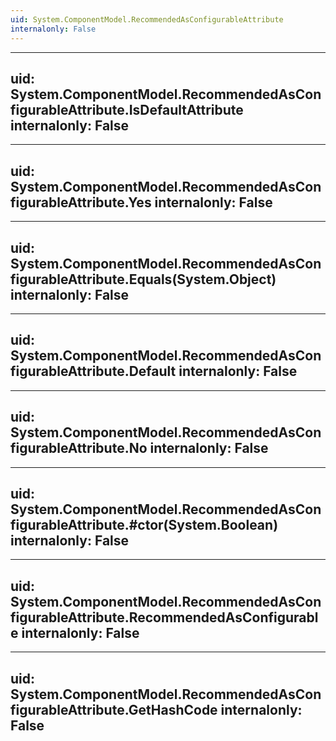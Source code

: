 ```yaml
---
uid: System.ComponentModel.RecommendedAsConfigurableAttribute
internalonly: False
---
```


---
uid: System.ComponentModel.RecommendedAsConfigurableAttribute.IsDefaultAttribute
internalonly: False
---

---
uid: System.ComponentModel.RecommendedAsConfigurableAttribute.Yes
internalonly: False
---

---
uid: System.ComponentModel.RecommendedAsConfigurableAttribute.Equals(System.Object)
internalonly: False
---

---
uid: System.ComponentModel.RecommendedAsConfigurableAttribute.Default
internalonly: False
---

---
uid: System.ComponentModel.RecommendedAsConfigurableAttribute.No
internalonly: False
---

---
uid: System.ComponentModel.RecommendedAsConfigurableAttribute.#ctor(System.Boolean)
internalonly: False
---

---
uid: System.ComponentModel.RecommendedAsConfigurableAttribute.RecommendedAsConfigurable
internalonly: False
---

---
uid: System.ComponentModel.RecommendedAsConfigurableAttribute.GetHashCode
internalonly: False
---
